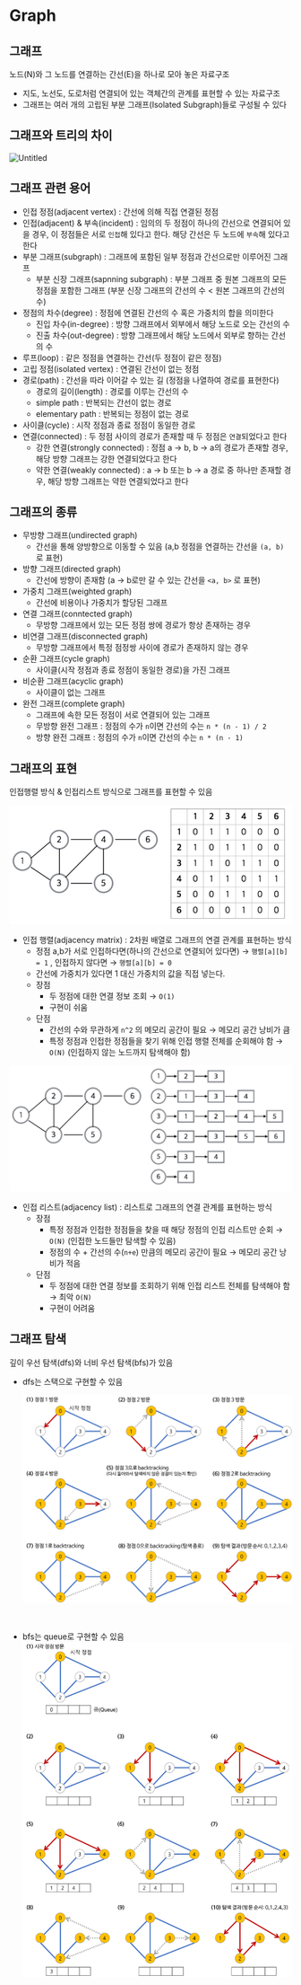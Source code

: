 # Graph

## 그래프

노드(N)와 그 노드를 연결하는 간선(E)을 하나로 모아 놓은 자료구조

- 지도, 노선도, 도로처럼 연결되어 있는 객체간의 관계를 표현할 수 있는 자료구조
- 그래프는 여러 개의 고립된 부분 그래프(Isolated Subgraph)들로 구성될 수 있다

## 그래프와 트리의 차이

![Untitled](https://gmlwjd9405.github.io/images/data-structure-graph/graph-vs-tree.png)

## 그래프 관련 용어

- 인접 정점(adjacent vertex) : 간선에 의해 직접 연결된 정점
- 인접(adjacent) & 부속(incident) : 임의의 두 정점이 하나의 간선으로 연결되어 있을 경우, 이 정점들은 서로 `인접`해 있다고 한다. 해당 간선은 두 노드에 `부속`해 있다고 한다
- 부분 그래프(subgraph) : 그래프에 포함된 일부 정점과 간선으로만 이루어진 그래프
    - 부분 신장 그래프(sapnning subgraph) : 부분 그래프 중 원본 그래프의 모든 정점을 포함한 그래프 (부분 신장 그래프의 간선의 수 < 원본 그래프의 간선의 수)
- 정점의 차수(degree) : 정점에 연결된 간선의 수 혹은 가중치의 합을 의미한다
    - 진입 차수(in-degree) : 방향 그래프에서 외부에서 해당 노드로 오는 간선의 수
    - 진출 차수(out-degree) : 방향 그래프에서 해당 노드에서 외부로 향하는 간선의 수
- 루프(loop) : 같은 정점을 연결하는 간선(두 정점이 같은 정점)
- 고립 정점(isolated vertex) : 연결된 간선이 없는 정점
- 경로(path) : 간선을 따라 이어갈 수 있는 길 (정점을 나열하여 경로를 표현한다)
    - 경로의 길이(length) : 경로를 이루는 간선의 수
    - simple path : 반복되는 간선이 없는 경로
    - elementary path : 반복되는 정점이 없는 경로
- 사이클(cycle) : 시작 정점과 종료 정점이 동일한 경로
- 연결(connected) : 두 정점 사이의 경로가 존재할 때 두 정점은 `연결`되었다고 한다
    - 강한 연결(strongly connected) : 정점 a → b, b → a의 경로가 존재할 경우, 해당 방향 그래프는 강한 연결되었다고 한다
    - 약한 연결(weakly connected) : a → b 또는 b → a 경로 중 하나만 존재할 경우, 해당 방향 그래프는 약한 연결되었다고 한다

## 그래프의 종류

- 무방향 그래프(undirected graph)
    - 간선을 통해 양방향으로 이동할 수 있음 (a,b 정점을 연결하는 간선을 `(a, b)` 로 표현)
- 방향 그래프(directed graph)
    - 간선에 방향이 존재함 (a → b로만 갈 수 있는 간선을 `<a, b>` 로 표현)
- 가중치 그래프(weighted graph)
    - 간선에 비용이나 가중치가 할당된 그래프
- 연결 그래프(conntected graph)
    - 무방향 그래프에서 있는 모든 정점 쌍에 경로가 항상 존재하는 경우
- 비연결 그래프(disconnected graph)
    - 무방향 그래프에서 특정 점정쌍 사이에 경로가 존재하지 않는 경우
- 순환 그래프(cycle graph)
    - 사이클(시작 정점과 종료 정점이 동일한 경로)을 가진 그래프
- 비순환 그래프(acyclic graph)
    - 사이클이 없는 그래프
- 완전 그래프(complete graph)
    - 그래프에 속한 모든 정점이 서로 연결되어 있는 그래프
    - 무방향 완전 그래프 : 정점의 수가 `n`이면 간선의 수는 `n * (n - 1) / 2`
    - 방향 완전 그래프 : 정점의 수가 `n`이면 간선의 수는 `n * (n - 1)`

## 그래프의 표현

인접행렬 방식 & 인접리스트 방식으로 그래프를 표현할 수 있음

![3.png](../../DataStructure/img/Graph/3.png)

- 인접 행렬(adjacency matrix) : 2차원 배열로 그래프의 연결 관계를 표현하는 방식
    - 정점 a,b가 서로 인접하다면(하나의 간선으로 연결되어 있다면) → `행렬[a][b] = 1` , 인접하지 않다면 → `행렬[a][b] = 0`
    - 간선에 가중치가 있다면 1 대신 가중치의 값을 직접 넣는다.
    - 장점
        - 두 정점에 대한 연결 정보 조회 → `O(1)`
        - 구현이 쉬움
    - 단점
        - 간선의 수와 무관하게 `n^2` 의 메모리 공간이 필요 → 메모리 공간 낭비가 큼
        - 특정 정점과 인접한 정점들을 찾기 위해 인접 행렬 전체를 순회해야 함 → `O(N)` (인접하지 않는 노드까지 탐색해야 함)

![4.png](../../DataStructure/img/Graph/4.png)

- 인접 리스트(adjacency list) : 리스트로 그래프의 연결 관계를 표현하는 방식
    - 장점
        - 특정 정점과 인접한 정점들을 찾을 때 해당 정점의 인접 리스트만 순회 → `O(N)` (인접한 노드들만 탐색할 수 있음)
        - 정점의 수 + 간선의 수(`n+e`) 만큼의 메모리 공간이 필요 → 메모리 공간 낭비가 적음
    - 단점
        - 두 정점에 대한 연결 정보를 조회하기 위해 인접 리스트 전체를 탐색해야 함 → 최악 `O(N)`
        - 구현이 어려움

## 그래프 탐색

깊이 우선 탐색(dfs)와 너비 우선 탐색(bfs)가 있음

- dfs는 스택으로 구현할 수 있음
    
    ![18.png](../../DataStructure/img/Graph/18.png)

<br/>
  
- bfs는 queue로 구현할 수 있음
    ![19.png](../../DataStructure/img/Graph/17.png)
